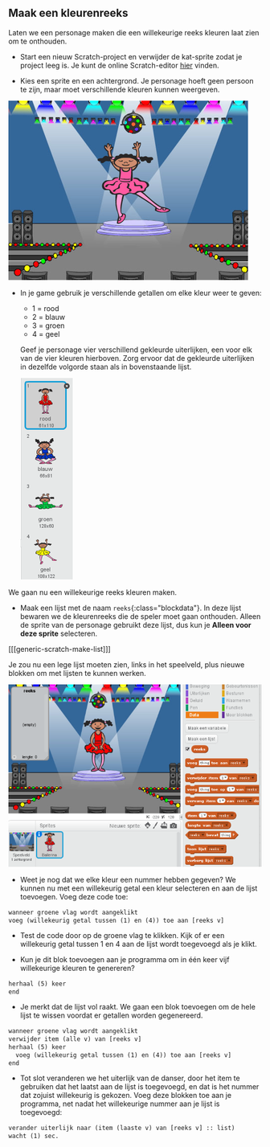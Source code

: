 ## Maak een kleurenreeks

Laten we een personage maken die een willekeurige reeks kleuren laat zien om te onthouden.

+ Start een nieuw Scratch-project en verwijder de kat-sprite zodat je project leeg is. Je kunt de online Scratch-editor [ hier](http://jumpto.cc/scratch-new) vinden.

+ Kies een sprite en een achtergrond. Je personage hoeft geen persoon te zijn, maar moet verschillende kleuren kunnen weergeven.

![screenshot](images/colour-sprite.png)

+ In je game gebruik je verschillende getallen om elke kleur weer te geven:
    
    + 1 = rood
    + 2 = blauw
    + 3 = groen
    + 4 = geel
    
    Geef je personage vier verschillend gekleurde uiterlijken, een voor elk van de vier kleuren hierboven. Zorg ervoor dat de gekleurde uiterlijken in dezelfde volgorde staan ​​als in bovenstaande lijst.
    
    ![screenshot](images/colour-costume.png)

We gaan nu een willekeurige reeks kleuren maken.

+ Maak een lijst met de naam `reeks`{:class="blockdata"}. In deze lijst bewaren we de kleurenreeks die de speler moet gaan onthouden. Alleen de sprite van de personage gebruikt deze lijst, dus kun je **Alleen voor deze sprite** selecteren.

[[[generic-scratch-make-list]]]

Je zou nu een lege lijst moeten zien, links in het speelveld, plus nieuwe blokken om met lijsten te kunnen werken.

![screenshot](images/colour-list-blocks.png)

+ Weet je nog dat we elke kleur een nummer hebben gegeven? We kunnen nu met een willekeurig getal een kleur selecteren en aan de lijst toevoegen. Voeg deze code toe:

```blocks
wanneer groene vlag wordt aangeklikt
voeg (willekeurig getal tussen (1) en (4)) toe aan [reeks v]
```

+ Test de code door op de groene vlag te klikken. Kijk of er een willekeurig getal tussen 1 en 4 aan de lijst wordt toegevoegd als je klikt.

+ Kun je dit blok toevoegen aan je programma om in één keer vijf willekeurige kleuren te genereren?

```blocks
herhaal (5) keer
end
```

+ Je merkt dat de lijst vol raakt. We gaan een blok toevoegen om de hele lijst te wissen voordat er getallen worden gegenereerd.

```blocks
wanneer groene vlag wordt aangeklikt
verwijder item (alle v) van [reeks v]
herhaal (5) keer 
  voeg (willekeurig getal tussen (1) en (4)) toe aan [reeks v]
end
```

+ Tot slot veranderen we het uiterlijk van de danser, door het item te gebruiken dat het laatst aan de lijst is toegevoegd, en dat is het nummer dat zojuist willekeurig is gekozen. Voeg deze blokken toe aan je programma, net nadat het willekeurige nummer aan je lijst is toegevoegd:

```blocks
verander uiterlijk naar (item (laaste v) van [reeks v] :: list)
wacht (1) sec.
```